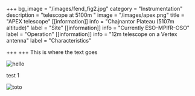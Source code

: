 +++
bg_image = "/images/fend_fig2.jpg"
category = "Instrumentation"
description = "telescope at 5100m "
image = "/images/apex.png"
title = "APEX telescope"
[[information]]
info = "Chajnantor Plateau (5107m altitude)"
label = "Site"
[[information]]
info = "Currently ESO-MPIfR-OSO"
label = "Operation"
[[information]]
info = "12m telescope on a Vertex antenna"
label = "Characteristics"

+++
+++
This is where the text goes

![hello](/images/fend_fig10_left.jpg)

test 1 

![toto](/images/fend_fig2.jpg)

